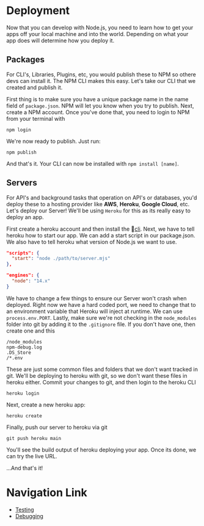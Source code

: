 # Deployment
Now that you can develop with Node.js, you need to learn how to get your apps off your local machine and into the world. Depending on what your app does will determine how you deploy it.

## Packages
For CLI's, Libraries, Plugins, etc, you would publish these to NPM so othere devs can install it. The NPM CLI makes this easy. Let's take our CLI that we created and publish it.

First thing is to make sure you have a unique package name in the name field of `package.json`. NPM will let you know when you try to publish. Next, create a NPM account. Once you've done that, you need to login to NPM from your terminal with

`npm login`

We're now ready to publish. Just run:

`npm publish`

And that's it. Your CLI can now be installed with `npm install [name]`.

## Servers
For API's and background tasks that operation on API's or databases, you'd deploy these to a hosting provider like **AWS**, **Heroku**, **Google Cloud**, etc. Let's deploy our Server! We'll be using `Heroku` for this as its really easy to deploy an app.

First create a heroku account and then install the 🔗[cli](https://devcenter.heroku.com/articles/heroku-cli). Next, we have to tell heroku how to start our app. We can add a start script in our package.json. We also have to tell heroku what version of Node.js we want to use.
```json
"scripts": {
  "start": "node ./path/to/server.mjs"
},

"engines": {
  "node": "14.x"
}
```
We have to change a few things to ensure our Server won't crash when deployed. Right now we have a hard coded port, we need to change that to an environment variable that Heroku will inject at runtime. We can use `process.env.PORT`. Lastly, make sure we're not checking in the `node_modules` folder into git by adding it to the `.gitignore` file. If you don't have one, then create one and this
```.gitignore
/node_modules
npm-debug.log
.DS_Store
/*.env
```
These are just some common files and folders that we don't want tracked in git. We'll be deploying to heroku with git, so we don't want these files in heroku either. Commit your changes to git, and then login to the heroku CLI

`heroku login`

Next, create a new heroku app:

`heroku create`

Finally, push our server to heroku via git

`git push heroku main`

You'll see the build output of heroku deploying your app. Once its done, we can try the live URL.

...And that's it!

# Navigation Link
- [Testing](./tests.md)
- [Debugging](./debug.md)